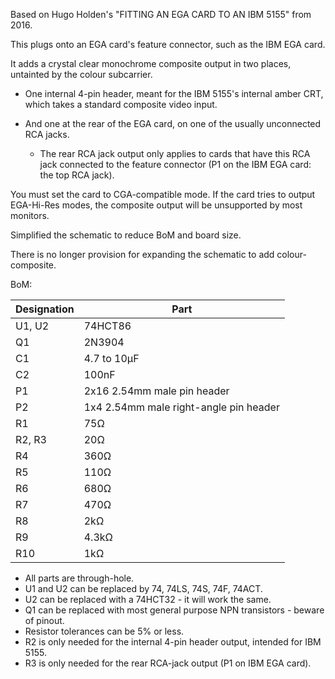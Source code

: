 Based on Hugo Holden's "FITTING AN EGA CARD TO AN IBM 5155" from 2016.

This plugs onto an EGA card's feature connector, such as the IBM EGA card.

It adds a crystal clear monochrome composite output in two places, untainted by the colour subcarrier.

* One internal 4-pin header, meant for the IBM 5155's internal amber CRT, which takes a standard composite video input.

* And one at the rear of the EGA card, on one of the usually unconnected RCA jacks.

  * The rear RCA jack output only applies to cards that have this RCA jack connected to the feature connector (P1 on the IBM EGA card: the top RCA jack).

You must set the card to CGA-compatible mode. If the card tries to output EGA-Hi-Res modes, the composite output will be unsupported by most monitors.

Simplified the schematic to reduce BoM and board size.

There is no longer provision for expanding the schematic to add colour-composite.



BoM:

|Designation|Part|
|---|---|
|U1, U2|74HCT86|
|Q1|2N3904|
|C1|4.7 to 10μF|
|C2|100nF|
|P1|2x16 2.54mm male pin header|
|P2|1x4 2.54mm male right-angle pin header|
|R1|75Ω|
|R2, R3|20Ω|
|R4|360Ω|
|R5|110Ω|
|R6|680Ω|
|R7|470Ω|
|R8|2kΩ|
|R9|4.3kΩ|
|R10|1kΩ|


* All parts are through-hole.
* U1 and U2 can be replaced by 74, 74LS, 74S, 74F, 74ACT.
* U2 can be replaced with a 74HCT32 - it will work the same.
* Q1 can be replaced with most general purpose NPN transistors - beware of pinout.
* Resistor tolerances can be 5% or less.
* R2 is only needed for the internal 4-pin header output, intended for IBM 5155.
* R3 is only needed for the rear RCA-jack output (P1 on IBM EGA card).